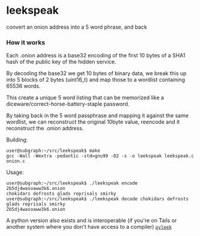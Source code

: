 # leekspeak
convert an onion address into a 5 word phrase, and back

### How it works
Each .onion address is a base32 encoding of the first 10 bytes of a SHA1 hash of the public key of the hidden service.

By decoding the base32 we get 10 bytes of binary data, we break this up into 5 blocks of 2 bytes (uint16_t) and map those to a wordlist containing 65536 words.

This create a unique 5 word listing that can be memorized like a diceware/correct-horse-battery-staple password.

By taking back in the 5 word passphrase and mapping it against the same wordlist, we can reconstruct the original 10byte value, reencode and it reconstruct the .onion address.

Building:

    user@subgraph:~/src/leekspeak$ make
    gcc -Wall -Wextra -pedantic -std=gnu99 -O2 -s -o leekspeak leekspeak.c onion.c

Usage:

    user@subgraph:~/src/leekspeak$ ./leekspeak encode 2b5dj4wasoaww3k6.onion
    chokidars defrosts glads reprisals smirky 
    user@subgraph:~/src/leekspeak$ ./leekspeak decode chokidars defrosts glads reprisals smirky
    2b5dj4wasoaww3k6.onion

A python version also exists and is interoperable (if you're on Tails or another system where you don't have access to a compiler)
[`pyleek`](https://github.com/epidemics-scepticism/pyleek)
